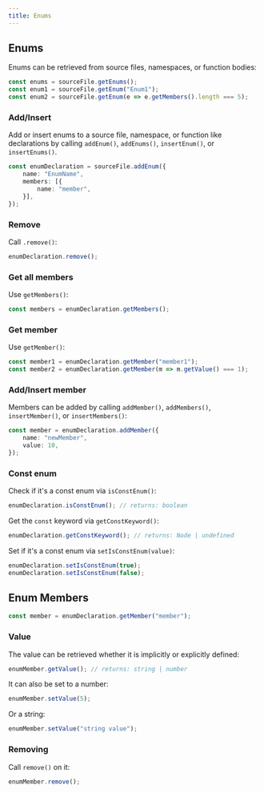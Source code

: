 ```yaml
---
title: Enums
---
```


## Enums

Enums can be retrieved from source files, namespaces, or function bodies:

```ts
const enums = sourceFile.getEnums();
const enum1 = sourceFile.getEnum("Enum1");
const enum2 = sourceFile.getEnum(e => e.getMembers().length === 5);
```

### Add/Insert

Add or insert enums to a source file, namespace, or function like declarations by calling `addEnum()`, `addEnums()`, `insertEnum()`, or `insertEnums()`.

```ts
const enumDeclaration = sourceFile.addEnum({
    name: "EnumName",
    members: [{
        name: "member",
    }],
});
```

### Remove

Call `.remove()`:

```ts
enumDeclaration.remove();
```

### Get all members

Use `getMembers()`:

```ts
const members = enumDeclaration.getMembers();
```

### Get member

Use `getMember()`:

```ts
const member1 = enumDeclaration.getMember("member1");
const member2 = enumDeclaration.getMember(m => m.getValue() === 1);
```

### Add/Insert member

Members can be added by calling `addMember()`, `addMembers()`, `insertMember()`, or `insertMembers()`:

```ts
const member = enumDeclaration.addMember({
    name: "newMember",
    value: 10,
});
```

### Const enum

Check if it's a const enum via `isConstEnum()`:

```ts
enumDeclaration.isConstEnum(); // returns: boolean
```

Get the `const` keyword via `getConstKeyword()`:

```ts
enumDeclaration.getConstKeyword(); // returns: Node | undefined
```

Set if it's a const enum via `setIsConstEnum(value)`:

```ts
enumDeclaration.setIsConstEnum(true);
enumDeclaration.setIsConstEnum(false);
```

## Enum Members

```ts
const member = enumDeclaration.getMember("member");
```

### Value

The value can be retrieved whether it is implicitly or explicitly defined:

```ts
enumMember.getValue(); // returns: string | number
```

It can also be set to a number:

```ts
enumMember.setValue(5);
```

Or a string:

```ts
enumMember.setValue("string value");
```

### Removing

Call `remove()` on it:

```ts
enumMember.remove();
```
